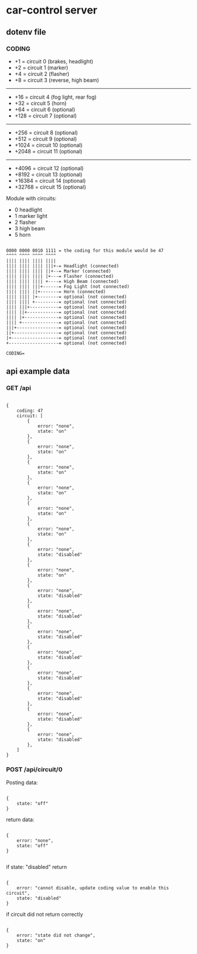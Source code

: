 # car-control server

## dotenv file

### CODING
* +1 = circuit 0 (brakes, headlight)
* +2 = circuit 1 (marker)
* +4 = circuit 2 (flasher)
* +8 = circuit 3 (reverse, high beam)
---
* +16 = circuit 4 (fog light, rear fog)
* +32 = circuit 5 (horn)
* +64 = circuit 6 (optional)
* +128 = circuit 7 (optional)
---
* +256 = circuit 8 (optional)
* +512 = circuit 9 (optional)
* +1024 = circuit 10 (optional)
* +2048 = circuit 11 (optional)
---
* +4096 = circuit 12 (optional)
* +8192 = circuit 13 (optional)
* +16384 = circuit 14 (optional)
* +32768 = circuit 15 (optional)

Module with circuits: 
* 0 headlight
* 1 marker light
* 2 flasher
* 3 high beam
* 5 horn

```

0000 0000 0010 1111 = the coding for this module would be 47
^^^^ ^^^^ ^^^^ ^^^^
|||| |||| |||| ||||
|||| |||| |||| |||+-= Headlight (connected)
|||| |||| |||| ||+--= Marker (connected)
|||| |||| |||| |+---= Flasher (connected)
|||| |||| |||| +----= High Beam (connected)
|||| |||| |||+------= Fog Light (not connected)
|||| |||| ||+-------= Horn (connected)
|||| |||| |+--------= optional (not connected)
|||| |||| +---------= optional (not connected)
|||| |||+-----------= optional (not connected)
|||| ||+------------= optional (not connected)
|||| |+-------------= optional (not connected)
|||| +--------------= optional (not connected)
|||+----------------= optional (not connected)
||+-----------------= optional (not connected)
|+------------------= optional (not connected)
+-------------------= optional (not connected)
```

```
CODING=
```

## api example data
### GET /api

```

{
    coding: 47
    circuit: [
        {
            error: "none",
            state: "on"
        },
        {
            error: "none",
            state: "on"
        },
        {
            error: "none",
            state: "on"
        },
        {
            error: "none",
            state: "on"
        },
        {
            error: "none",
            state: "on"
        },
        {
            error: "none",
            state: "on"
        },
        {
            error: "none",
            state: "disabled"
        },
        {
            error: "none",
            state: "on"
        },
        {
            error: "none",
            state: "disabled"
        },
        {
            error: "none",
            state: "disabled"
        },
        {
            error: "none",
            state: "disabled"
        },
        {
            error: "none",
            state: "disabled"
        },
        {
            error: "none",
            state: "disabled"
        },
        {
            error: "none",
            state: "disabled"
        },
        {
            error: "none",
            state: "disabled"
        },
        {
            error: "none",
            state: "disabled"
        },
    ] 
}

```

### POST /api/circuit/0

Posting data:

```

{
    state: "off"
}

```
return data:

```

{
    error: "none",
    state: "off"
}


```


if state: "disabled" return 

```

{
    error: "cannot disable, update coding value to enable this circuit", 
    state: "disabled"
}

```

if circuit did not return correctly 

```

{
    error: "state did not change",
    state: "on"
}

```